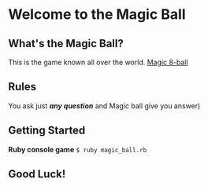 # Welcome to the Magic Ball

## What's the Magic Ball?
This is the game known all over the world. [Magic 8-ball](https://en.wikipedia.org/wiki/Magic_8-Ball)

## Rules
You ask just _**any question**_ and Magic ball give you answer)

## Getting Started
**Ruby console game**
```$ ruby magic_ball.rb```

## Good Luck!
